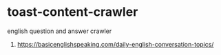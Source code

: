# toast-content-crawler
english question and answer crawler 


1. https://basicenglishspeaking.com/daily-english-conversation-topics/
